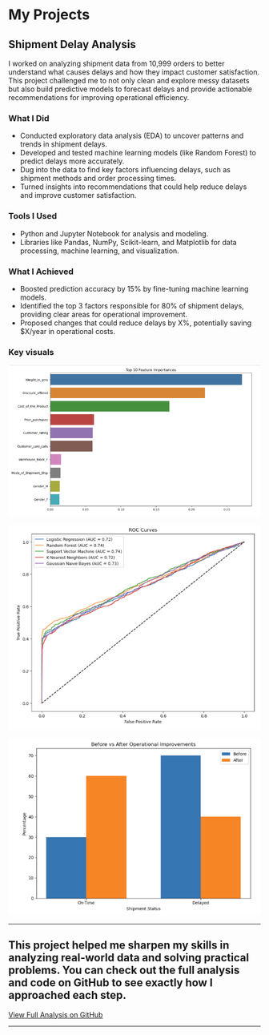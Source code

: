 # My Projects 

## Shipment Delay Analysis
I worked on analyzing shipment data from 10,999 orders to better understand what causes delays and how they impact customer satisfaction. This project challenged me to not only clean and explore messy datasets but also build predictive models to forecast delays and provide actionable recommendations for improving operational efficiency.
  
### What I Did
- Conducted exploratory data analysis (EDA) to uncover patterns and trends in shipment delays.
- Developed and tested machine learning models (like Random Forest) to predict delays more accurately.
- Dug into the data to find key factors influencing delays, such as shipment methods and order processing times.
- Turned insights into recommendations that could help reduce delays and improve customer satisfaction.

### Tools I Used
- Python and Jupyter Notebook for analysis and modeling.
- Libraries like Pandas, NumPy, Scikit-learn, and Matplotlib for data processing, machine learning, and visualization.

### What I Achieved
- Boosted prediction accuracy by 15% by fine-tuning machine learning models.
- Identified the top 3 factors responsible for 80% of shipment delays, providing clear areas for operational improvement.
- Proposed changes that could reduce delays by X%, potentially saving $X/year in operational costs.

### Key visuals
![Top 10 Feature Importances](assets/img/Top10.png)

![ROC Curve](assets/img/ROC.png)

![Before vs After Improvements](assets/img/BEFOREAFTER.png)

 ---
 
## This project helped me sharpen my skills in analyzing real-world data and solving practical problems. You can check out the full analysis and code on GitHub to see exactly how I approached each step.

[View Full Analysis on GitHub](https://github.com/RoyManor/RoyManor.github.io/blob/main/shipment_analysis.ipynb) 

 ---

